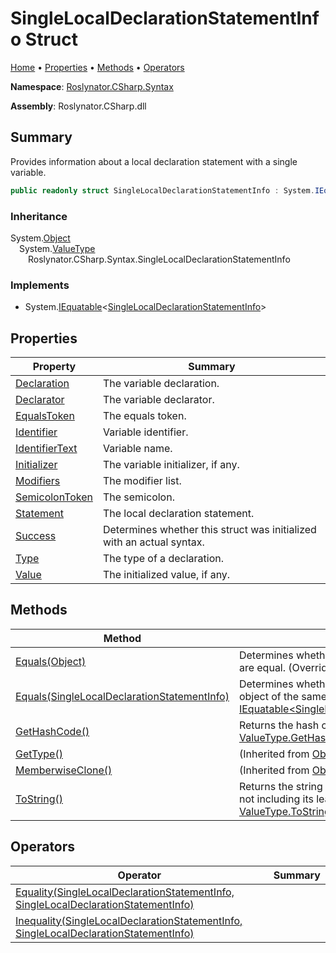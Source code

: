 <a name="_top"></a>

# SingleLocalDeclarationStatementInfo Struct

[Home](../../../../README.md#_top) &#x2022; [Properties](#properties) &#x2022; [Methods](#methods) &#x2022; [Operators](#operators)

**Namespace**: [Roslynator.CSharp.Syntax](../README.md#_top)

**Assembly**: Roslynator\.CSharp\.dll

## Summary

Provides information about a local declaration statement with a single variable\.

```csharp
public readonly struct SingleLocalDeclarationStatementInfo : System.IEquatable<SingleLocalDeclarationStatementInfo>
```

### Inheritance

System\.[Object](https://docs.microsoft.com/en-us/dotnet/api/system.object)\
&emsp;System\.[ValueType](https://docs.microsoft.com/en-us/dotnet/api/system.valuetype)\
&emsp;&emsp;Roslynator\.CSharp\.Syntax\.SingleLocalDeclarationStatementInfo

### Implements

* System\.[IEquatable](https://docs.microsoft.com/en-us/dotnet/api/system.iequatable-1)\<[SingleLocalDeclarationStatementInfo](#_top)>

## Properties

| Property | Summary |
| -------- | ------- |
| [Declaration](Declaration/README.md#_top) | The variable declaration\. |
| [Declarator](Declarator/README.md#_top) | The variable declarator\. |
| [EqualsToken](EqualsToken/README.md#_top) | The equals token\. |
| [Identifier](Identifier/README.md#_top) | Variable identifier\. |
| [IdentifierText](IdentifierText/README.md#_top) | Variable name\. |
| [Initializer](Initializer/README.md#_top) | The variable initializer, if any\. |
| [Modifiers](Modifiers/README.md#_top) | The modifier list\. |
| [SemicolonToken](SemicolonToken/README.md#_top) | The semicolon\. |
| [Statement](Statement/README.md#_top) | The local declaration statement\. |
| [Success](Success/README.md#_top) | Determines whether this struct was initialized with an actual syntax\. |
| [Type](Type/README.md#_top) | The type of a declaration\. |
| [Value](Value/README.md#_top) | The initialized value, if any\. |

## Methods

| Method | Summary |
| ------ | ------- |
| [Equals(Object)](Equals/README.md#Roslynator_CSharp_Syntax_SingleLocalDeclarationStatementInfo_Equals_System_Object_) | Determines whether this instance and a specified object are equal\. \(Overrides [ValueType.Equals](https://docs.microsoft.com/en-us/dotnet/api/system.valuetype.equals)\) |
| [Equals(SingleLocalDeclarationStatementInfo)](Equals/README.md#Roslynator_CSharp_Syntax_SingleLocalDeclarationStatementInfo_Equals_Roslynator_CSharp_Syntax_SingleLocalDeclarationStatementInfo_) | Determines whether this instance is equal to another object of the same type\. \(Implements [IEquatable\<SingleLocalDeclarationStatementInfo>.Equals](https://docs.microsoft.com/en-us/dotnet/api/system.iequatable-1.equals)\) |
| [GetHashCode()](GetHashCode/README.md#_top) | Returns the hash code for this instance\. \(Overrides [ValueType.GetHashCode](https://docs.microsoft.com/en-us/dotnet/api/system.valuetype.gethashcode)\) |
| [GetType()](https://docs.microsoft.com/en-us/dotnet/api/system.object.gettype) |  \(Inherited from [Object](https://docs.microsoft.com/en-us/dotnet/api/system.object)\) |
| [MemberwiseClone()](https://docs.microsoft.com/en-us/dotnet/api/system.object.memberwiseclone) |  \(Inherited from [Object](https://docs.microsoft.com/en-us/dotnet/api/system.object)\) |
| [ToString()](ToString/README.md#_top) | Returns the string representation of the underlying syntax, not including its leading and trailing trivia\. \(Overrides [ValueType.ToString](https://docs.microsoft.com/en-us/dotnet/api/system.valuetype.tostring)\) |

## Operators

| Operator | Summary |
| -------- | ------- |
| [Equality(SingleLocalDeclarationStatementInfo, SingleLocalDeclarationStatementInfo)](op_Equality/README.md#_top) | |
| [Inequality(SingleLocalDeclarationStatementInfo, SingleLocalDeclarationStatementInfo)](op_Inequality/README.md#_top) | |

